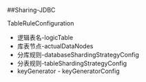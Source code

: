 
##Sharing-JDBC

TableRuleConfiguration
- 逻辑表名-logicTable
- 库表节点-actualDataNodes
- 分库规则-databaseShardingStrategyConfig
- 分表规则-tableShardingStrategyConfig
- keyGenerator - keyGeneratorConfig